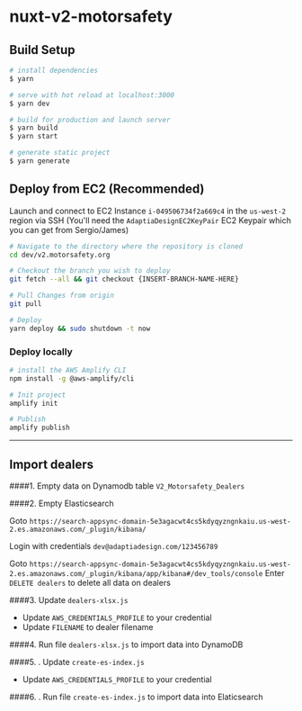 # nuxt-v2-motorsafety

## Build  Setup

```bash
# install dependencies
$ yarn

# serve with hot reload at localhost:3000
$ yarn dev

# build for production and launch server
$ yarn build
$ yarn start

# generate static project
$ yarn generate
```

## Deploy from EC2 (Recommended)

Launch and connect to EC2 Instance `i-049506734f2a669c4` in the `us-west-2` region via SSH (You'll need the `AdaptiaDesignEC2KeyPair` EC2 Keypair which you can get from Sergio/James)

```bash
# Navigate to the directory where the repository is cloned
cd dev/v2.motorsafety.org

# Checkout the branch you wish to deploy
git fetch --all && git checkout {INSERT-BRANCH-NAME-HERE}

# Pull Changes from origin
git pull

# Deploy
yarn deploy && sudo shutdown -t now
```

### Deploy locally
```bash
# install the AWS Amplify CLI
npm install -g @aws-amplify/cli

# Init project
amplify init

# Publish
amplify publish
```

---
## Import dealers
####1. Empty data on Dynamodb table `V2_Motorsafety_Dealers`

####2. Empty Elasticsearch

Goto `https://search-appsync-domain-5e3agacwt4cs5kdyqyzngnkaiu.us-west-2.es.amazonaws.com/_plugin/kibana/`

Login with credentials `dev@adaptiadesign.com/123456789`

Goto `https://search-appsync-domain-5e3agacwt4cs5kdyqyzngnkaiu.us-west-2.es.amazonaws.com/_plugin/kibana/app/kibana#/dev_tools/console`
Enter `DELETE dealers` to delete all data on dealers
  

####3. Update `dealers-xlsx.js`
- Update `AWS_CREDENTIALS_PROFILE` to your credential  
- Update `FILENAME` to dealer filename

####4. Run file `dealers-xlsx.js` to import data into DynamoDB

####5. . Update `create-es-index.js`
- Update `AWS_CREDENTIALS_PROFILE` to your credential 

####6. . Run file `create-es-index.js` to import data into Elaticsearch


